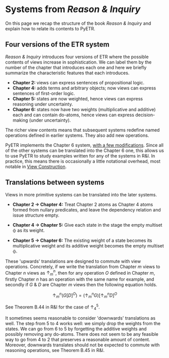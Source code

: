 # Systems from *Reason & Inquiry*

On this page we recap the structure of the book *Reason & Inquiry* and explain how to relate its contents to PyETR.

## Four versions of the ETR system

*Reason & Inquiry* introduces four versions of ETR where the possible contents of views increase in sophistication.
We can label them by the number of the chapter that introduces each one and here we briefly summarize the characteristic features that each introduces.

- **Chapter 2:** views can express sentences of propositional logic.
- **Chapter 4:** adds terms and arbitrary objects; now views can express sentences of first-order logic.
- **Chapter 5:** states are now weighted, hence views can express reasoning under uncertainty.
- **Chapter 6:** states now have two weights (multiplicative and additive) each and can contain do-atoms, hence views can express decision-making (under uncertainty).

The richer view contents means that subsequent systems redefine named operations defined in earlier systems.
They also add new operations.

PyETR implements the Chapter 6 system, [with a few modifications](./differences.md). Since all of the other systems can be translated into the Chapter 6 one, this allows us to use PyETR to study examples written for any of the systems in R&I. In practice, this means there is occasionally a little notational overhead, most notable in [View Construction](../usage/view_construction.md).

## Translations between systems

Views in more primitive systems can be translated into the later systems.

- **Chapter 2 -> Chapter 4:** Treat Chapter 2 atoms as Chapter 4 atoms formed from nullary predicates, and leave the dependency relation and issue structure empty.

- **Chapter 4 -> Chapter 5:** Give each state in the stage the empty multiset $\llangle \rrangle$ as its weight.

- **Chapter 5 -> Chapter 6:** The existing weight of a state becomes its multiplicative weight and its additive weight becomes the empty multiset $\llangle \rrangle$.

These 'upwards' translations are designed to commute with view operations. Concretely, if we write the translation from Chapter $m$ views to Chapter $n$ views as $\uparrow_m^n$, then for any operation $O$ defined in Chapter $m$, firstly Chapter $n$ has an operation with the same name for example, and secondly if $G$ & $D$ are Chapter $m$ views then the following equation holds.

$$
\uparrow_m^n(G[D]^O) = (\uparrow_m^n G)[\uparrow_m^n D]^O
$$

See Theorem B.44 in R&I for the case of $\uparrow_4^5$.

It sometimes seems reasonable to consider 'downwards' translations as well. The step from 5 to 4 works well: we simply drop the weights from the states. We can go from 6 to 5 by forgetting the additive weights and possibly removing any do-atoms. There does not seem to be any feasible way to go from 4 to 2 that preserves a reasonable amount of content. Moreover, downwards translates should not be expected to commute with reasoning operations, see Theorem B.45 in R&I.

